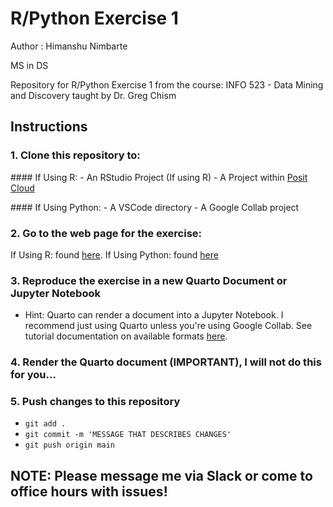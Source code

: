 # R/Python Exercise 1

Author : Himanshu Nimbarte

MS in DS

Repository for R/Python Exercise 1 from the course: INFO 523 - Data Mining and Discovery taught by Dr. Greg Chism

## Instructions

### 1. Clone this repository to:

\#### If Using R: - An RStudio Project (If using R) - A Project within [Posit Cloud](https://posit.cloud/)

\#### If Using Python: - A VSCode directory - A Google Collab project

### 2. Go to the web page for the exercise:

If Using R: found [here](https://datamineaz.org/slides/week2/rexercise1). If Using Python: found [here](https://datamineaz.org/python/dataexplorationpython)

### 3. Reproduce the exercise in a new Quarto Document or Jupyter Notebook

-   Hint: Quarto can render a document into a Jupyter Notebook. I recommend just using Quarto unless you're using Google Collab. See tutorial documentation on available formats [here](%5Bhttps://posit.cloud/%5D(https://quarto.org/docs/output-formats/all-formats.html)https://quarto.org/docs/output-formats/all-formats.html).

### 4. Render the Quarto document (IMPORTANT), I will not do this for you...

### 5. Push changes to this repository

-   `git add .`
-   `git commit -m 'MESSAGE THAT DESCRIBES CHANGES'`
-   `git push origin main`

## NOTE: Please message me via Slack or come to office hours with issues!
